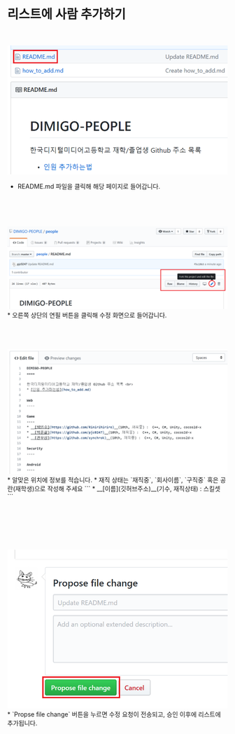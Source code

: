 리스트에 사람 추가하기
====
<br><br>
<img src="img/step1.png" width="600">
* README.md 파일을 클릭해 해당 페이지로 들어갑니다.
<br><br><br><br><br>

<img src="img/step2.png" width="600" />
* 오른쪽 상단의 연필 버튼을 클릭해 수정 화면으로 들어갑니다.
<br><br><br><br><br>

<img src="img/step3.png" width="600" />
* 알맞은 위치에 정보를 적습니다.
* 재직 상태는 `재직중`, `회사이름`, `구직중` 혹은 공란(재학생)으로 작성해 주세요
```
* __[이름](깃허브주소)__(기수, 재직상태) : 스킬셋
```


<br><br><br><br><br>

<img src="img/step4.png" width="600" />
* `Propse file change` 버튼을 누르면 수정 요청이 전송되고, 승인 이후에 리스트에 추가됩니다.
